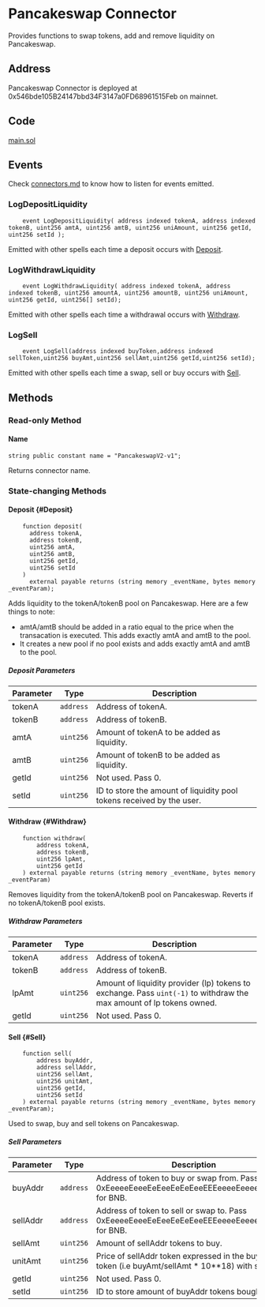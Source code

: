 # Pancakeswap Connector

Provides functions to swap tokens, add and remove liquidity on Pancakeswap.

## Address

Pancakeswap Connector is deployed at 0x546bde105B24147bbd34F3147a0FD68961515Feb on mainnet.

## Code

[main.sol](../contracts/connectors/pancakeswap/main.sol)

## Events

Check [connectors.md](../readme.md) to know how to listen for events emitted.

### LogDepositLiquidity

```solidity
    event LogDepositLiquidity( address indexed tokenA, address indexed tokenB, uint256 amtA, uint256 amtB, uint256 uniAmount, uint256 getId, uint256 setId );
```

Emitted with other spells each time a deposit occurs with [Deposit](#Deposit).

### LogWithdrawLiquidity

```solidity
    event LogWithdrawLiquidity( address indexed tokenA, address indexed tokenB, uint256 amountA, uint256 amountB, uint256 uniAmount, uint256 getId, uint256[] setId);
```

Emitted with other spells each time a withdrawal occurs with [Withdraw](#Withdraw).

### LogSell

```solidity
    event LogSell(address indexed buyToken,address indexed sellToken,uint256 buyAmt,uint256 sellAmt,uint256 getId,uint256 setId);
```

Emitted with other spells each time a swap, sell or buy occurs with [Sell](#Sell).

## Methods

### Read-only Method

#### Name

```solidity
string public constant name = "PancakeswapV2-v1";
```

Returns connector name.

### State-changing Methods

#### Deposit {#Deposit}

```solidity
    function deposit(
      address tokenA,
      address tokenB,
      uint256 amtA,
      uint256 amtB,
      uint256 getId,
      uint256 setId
    )
      external payable returns (string memory _eventName, bytes memory _eventParam);
```

Adds liquidity to the tokenA/tokenB pool on Pancakeswap. Here are a few things to note:

- amtA/amtB should be added in a ratio equal to the price when the transacation is executed. This adds exactly amtA and amtB to the pool.
- It creates a new pool if no pool exists and adds exactly amtA and amtB to the pool.

##### Deposit Parameters

| Parameter  | Type  | Description  |
|---|---|---|
| tokenA  | `address`  | Address of tokenA.  |
| tokenB  | `address`  | Address of tokenB.  |
| amtA  | `uint256`  | Amount of tokenA to be added as liquidity. |
| amtB  | `uint256`  | Amount of tokenB to be added as liquidity. |
| getId  | `uint256`  | Not used. Pass 0.  |
| setId  | `uint256`  | ID to store the amount of liquidity pool tokens received by the user. |

#### Withdraw {#Withdraw}

```solidity
    function withdraw(
        address tokenA,
        address tokenB,
        uint256 lpAmt,
        uint256 getId
    ) external payable returns (string memory _eventName, bytes memory _eventParam)
```

Removes liquidity from the tokenA/tokenB pool on Pancakeswap. Reverts if no tokenA/tokenB pool exists.

##### Withdraw Parameters

| Parameter  | Type  | Description  |
|---|---|---|
| tokenA  | `address`  | Address of tokenA.  |
| tokenB  | `address`  | Address of tokenB.  |
| lpAmt  | `uint256`  | Amount of liquidity provider (lp) tokens to exchange. Pass `uint(-1)` to withdraw the max amount of lp tokens owned. |
| getId  | `uint256`  | Not used. Pass 0. |

#### Sell {#Sell}

```solidity
    function sell(
        address buyAddr,
        address sellAddr,
        uint256 sellAmt,
        uint256 unitAmt,
        uint256 getId,
        uint256 setId
    ) external payable returns (string memory _eventName, bytes memory _eventParam);
```

Used to swap, buy and sell tokens on Pancakeswap.

##### Sell Parameters

| Parameter  | Type  | Description  |
|---|---|---|
| buyAddr | `address`  | Address of token to buy or swap from. Pass 0xEeeeeEeeeEeEeeEeEeEeeEEEeeeeEeeeeeeeEEeE for BNB. |
| sellAddr  | `address`  | Address of token to sell or swap to. Pass 0xEeeeeEeeeEeEeeEeEeEeeEEEeeeeEeeeeeeeEEeE for BNB. |
| sellAmt  | `uint256`  | Amount of sellAddr tokens to buy. |
| unitAmt  | `uint256`  | Price of sellAddr token expressed in the buyAddr token (i.e buyAmt/sellAmt * 10**18) with slippage. |
| getId  | `uint256`  | Not used. Pass 0. |
| setId  | `uint256`  | ID to store amount of buyAddr tokens bought. |
